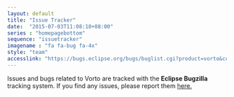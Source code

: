 ```yaml
---
layout: default
title: "Issue Tracker"
date:  "2015-07-03T11:08:10+08:00"
series : "homepagebottom"
sequence: "issuetracker"
imagename : "fa fa-bug fa-4x"
style: "team"
accesslink: "https://bugs.eclipse.org/bugs/buglist.cgi?product=vorto&component=Core"
---
```

Issues and bugs related to Vorto are tracked with the **Eclipse Bugzilla** tracking system.  If you find any issues, please report them  <a href="https://github.com/eclipse/vorto/issues" target="_blank">here.</a>

